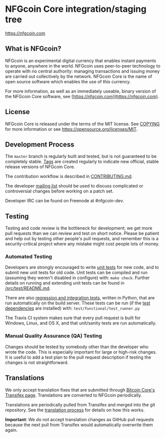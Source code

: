 NFGcoin Core integration/staging tree
=====================================

https://nfgcoin.com

What is NFGcoin?
----------------

NFGcoin is an experimental digital currency that enables instant payments to
anyone, anywhere in the world. NFGcoin uses peer-to-peer technology to operate
with no central authority: managing transactions and issuing money are carried
out collectively by the network. NFGcoin Core is the name of open source
software which enables the use of this currency.

For more information, as well as an immediately useable, binary version of
the NFGcoin Core software, see [https://nfgcoin.com](https://nfgcoin.com).

License
-------

NFGcoin Core is released under the terms of the MIT license. See [COPYING](COPYING) for more
information or see https://opensource.org/licenses/MIT.

Development Process
-------------------

The `master` branch is regularly built and tested, but is not guaranteed to be
completely stable. [Tags](https://github.com/dgafdev/nfgcoin/tags) are created
regularly to indicate new official, stable release versions of NFGcoin Core.

The contribution workflow is described in [CONTRIBUTING.md](CONTRIBUTING.md).

The developer [mailing list](https://groups.google.com/forum/#!forum/nfgcoin-dev)
should be used to discuss complicated or controversial changes before working
on a patch set.

Developer IRC can be found on Freenode at #nfgcoin-dev.

Testing
-------

Testing and code review is the bottleneck for development; we get more pull
requests than we can review and test on short notice. Please be patient and help out by testing
other people's pull requests, and remember this is a security-critical project where any mistake might cost people
lots of money.

### Automated Testing

Developers are strongly encouraged to write [unit tests](src/test/README.md) for new code, and to
submit new unit tests for old code. Unit tests can be compiled and run
(assuming they weren't disabled in configure) with: `make check`. Further details on running
and extending unit tests can be found in [/src/test/README.md](/src/test/README.md).

There are also [regression and integration tests](/test), written
in Python, that are run automatically on the build server.
These tests can be run (if the [test dependencies](/test) are installed) with: `test/functional/test_runner.py`

The Travis CI system makes sure that every pull request is built for Windows, Linux, and OS X, and that unit/sanity tests are run automatically.

### Manual Quality Assurance (QA) Testing

Changes should be tested by somebody other than the developer who wrote the
code. This is especially important for large or high-risk changes. It is useful
to add a test plan to the pull request description if testing the changes is
not straightforward.

Translations
------------

We only accept translation fixes that are submitted through [Bitcoin Core's Transifex page](https://www.transifex.com/projects/p/bitcoin/).
Translations are converted to NFGcoin periodically.

Translations are periodically pulled from Transifex and merged into the git repository. See the
[translation process](doc/translation_process.md) for details on how this works.

**Important**: We do not accept translation changes as GitHub pull requests because the next
pull from Transifex would automatically overwrite them again.
